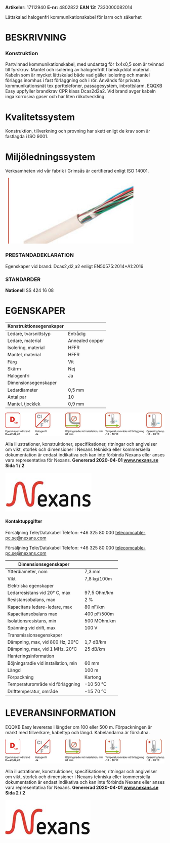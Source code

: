 **Artikelnr:** 17112940 **E-nr:** 4802822 **EAN 13:** 7330000082014

Lättskalad halogenfri kommunikationskabel för larm och säkerhet

# **BESKRIVNING**

### **Konstruktion**

Partvinnad kommunikationskabel, med undantag för 1x4x0,5 som är tvinnad till fyrskruv. Mantel och isolering av halogenfritt flamskyddat material. Kabeln som är mycket lättskalad både vad gäller isolering och mantel förläggs inomhus i fast förläggning och i rör. Används för privata kommunikationsnät tex porttelefoner, passagesystem, inbrottslarm. EQQXB Easy uppfyller brandkrav CPR klass Dcas2d2a2. Vid brand avger kabeln inga korrosiva gaser och har liten rökutveckling.

# **Kvalitetssystem**

Konstruktion, tillverkning och provning har skett enligt de krav som är fastlagda i ISO 9001.

# **Miljöledningssystem**

Verksamheten vid vår fabrik i Grimsås är certifierad enligt ISO 14001.

![](_page_0_Picture_10.jpeg)

### **PRESTANDADEKLARATION**

Egenskaper vid brand: Dcas2,d2,a2 enligt EN50575:2014+A1:2016

### **STANDARDER**

**Nationell** SS 424 16 08

# **EGENSKAPER**

| Konstruktionsegenskaper |                 |
|-------------------------|-----------------|
| Ledare, tvärsnittstyp   | Entrådig        |
| Ledare, material        | Annealed copper |
| Isolering, material     | HFFR            |
| Mantel, material        | HFFR            |
| Färg                    | Vit             |
| Skärm                   | Nej             |
| Halogenfri              | Ja              |
| Dimensionsegenskaper    |                 |
| Ledardiameter           | 0,5 mm          |
| Antal par               | 10              |
| Mantel, tjocklek        | 0,9 mm          |

![](_page_0_Figure_17.jpeg)

Alla illustrationer, konstruktioner, specifikationer, ritningar och angivelser om vikt, storlek och dimensioner i Nexans tekniska eller kommersiella dokumentation är endast indikativa och kan inte förbinda Nexans eller anses vara representativa för Nexans. **Genererad 2020-04-01 www.nexans.se Sida 1 / 2**

![](_page_0_Picture_19.jpeg)

#### Kontaktuppgifter

Försäljning Tele/Datakabel Telefon: +46 325 80 000 telecomcable-pc.se@nexans.com

Försäljning Tele/Datakabel Telefon: +46 325 80 000 telecomcable-pc.se@nexans.com

| Dimensionsegenskaper                |             |
|-------------------------------------|-------------|
| Ytterdiameter, nom                  | 7,3 mm      |
| Vikt                                | 7,8 kg/100m |
| Elektriska egenskaper               |             |
| Ledarresistans vid 20° C, max       | 97,5 Ohm/km |
| Resistansobalans, max               | 2 %         |
| Kapacitans ledare-ledare, max       | 80 nF/km    |
| Kapacitansobalans max               | 400 pF/500m |
| Isolationsresistans, min            | 500 MOhm.km |
| Spänning vid drift, max             | 100 V       |
| Transmissionsegenskaper             |             |
| Dämpning, max, vid 800 Hz, 20°C     | 1,7 dB/km   |
| Dämpning, max, vid 1 MHz, 20°C      | 25 dB/km    |
| Hanteringsinformation               |             |
| Böjningsradie vid installation, min | 60 mm       |
| Längd                               | 100 m       |
| Förpackning                         | Kartong     |
| Temperaturområde vid förläggning    | -10  50 °C  |
| Drifttemperatur, område             | -15  70 °C  |

# **LEVERANSINFORMATION**

EQQXB Easy levereras i längder om 100 eller 500 m. Förpackningen är märkt med tillverkare, kabeltyp och längd. Kabeländarna är förslutna.

![](_page_1_Figure_6.jpeg)

Alla illustrationer, konstruktioner, specifikationer, ritningar och angivelser om vikt, storlek och dimensioner i Nexans tekniska eller kommersiella dokumentation är endast indikativa och kan inte förbinda Nexans eller anses vara representativa för Nexans. **Genererad 2020-04-01 www.nexans.se Sida 2 / 2**

![](_page_1_Picture_8.jpeg)